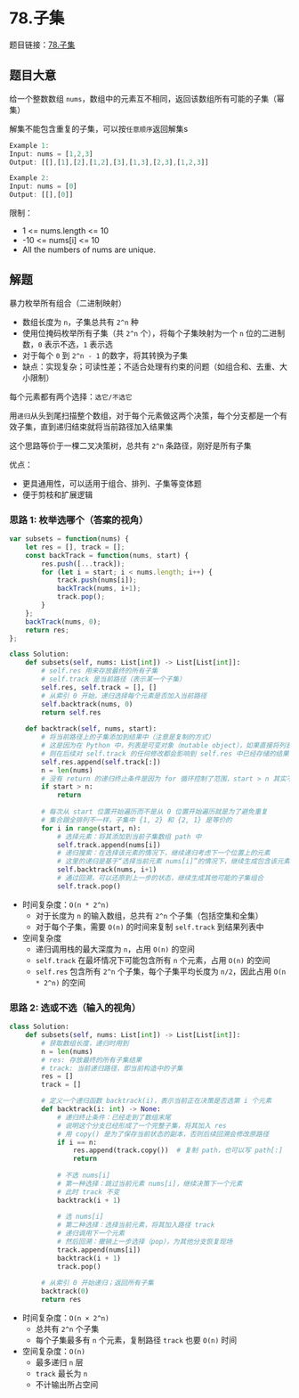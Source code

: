 # 78.子集

题目链接：[78.子集](https://leetcode.cn/problems/subsets/)

## 题目大意

给一个整数数组 `nums`，数组中的元素互不相同，返回该数组所有可能的子集（幂集）

解集不能包含重复的子集，可以按`任意顺序`返回解集s

```js
Example 1:
Input: nums = [1,2,3]
Output: [[],[1],[2],[1,2],[3],[1,3],[2,3],[1,2,3]]

Example 2:
Input: nums = [0]
Output: [[],[0]]
```

限制：
- 1 <= nums.length <= 10
- -10 <= nums[i] <= 10
- All the numbers of nums are unique.

## 解题

暴力枚举所有组合（二进制映射）
- 数组长度为 `n`，子集总共有 `2^n` 种
- 使用位掩码枚举所有子集（共 `2^n` 个），将每个子集映射为一个 `n` 位的二进制数，`0` 表示不选，`1` 表示选
- 对于每个 `0` 到 `2^n - 1` 的数字，将其转换为子集
- 缺点：实现复杂；可读性差；不适合处理有约束的问题（如组合和、去重、大小限制）

每个元素都有两个选择：`选它/不选它`

用`递归`从头到尾扫描整个数组，对于每个元素做这两个决策，每个分支都是一个有效子集，直到递归结束就将当前路径加入结果集

这个思路等价于一棵二叉决策树，总共有 `2^n` 条路径，刚好是所有子集

优点：
- 更具通用性，可以适用于组合、排列、子集等变体题
- 便于剪枝和扩展逻辑

### 思路 1: 枚举选哪个（答案的视角）

```js
var subsets = function(nums) {
    let res = [], track = [];
    const backTrack = function(nums, start) {
        res.push([...track]);
        for (let i = start; i < nums.length; i++) {
            track.push(nums[i]);
            backTrack(nums, i+1);
            track.pop();
        }
    };
    backTrack(nums, 0);
    return res;
};
```
```python
class Solution:
    def subsets(self, nums: List[int]) -> List[List[int]]:
        # self.res 用来存放最终的所有子集
        # self.track 是当前路径（表示某一个子集）
        self.res, self.track = [], []
        # 从索引 0 开始，递归选择每个元素是否加入当前路径
        self.backtrack(nums, 0)
        return self.res
    
    def backtrack(self, nums, start):
        # 将当前路径上的子集添加到结果中（注意是复制的方式）
        # 这是因为在 Python 中，列表是可变对象（mutable object），如果直接将列表 self.track 添加到结果列表 self.res 中（例如：self.res.append(self.track)）
        # 则在后续对 self.track 的任何修改都会影响到 self.res 中已经存储的结果
        self.res.append(self.track[:])
        n = len(nums)
        # 没有 return 的递归终止条件是因为 for 循环控制了范围，start > n 其实不会发生（最多是 start == n）
        if start > n:
            return
        
        # 每次从 start 位置开始遍历而不是从 0 位置开始遍历就是为了避免重复
        # 集合跟全排列不一样，子集中 {1, 2} 和 {2, 1} 是等价的
        for i in range(start, n):
            # 选择元素：将其添加到当前子集数组 path 中
            self.track.append(nums[i])
            # 递归搜索：在选择该元素的情况下，继续递归考虑下一个位置上的元素
            # 这里的递归是基于“选择当前元素 nums[i]”的情况下，继续生成包含该元素的子集
            self.backtrack(nums, i+1)
            # 通过回溯，可以还原到上一步的状态，继续生成其他可能的子集组合
            self.track.pop()
```

- 时间复杂度：`O(n * 2^n)`
  - 对于长度为 `n` 的输入数组，总共有 `2^n` 个子集（包括空集和全集）
  - 对于每个子集，需要 `O(n)` 的时间来复制 `self.track` 到结果列表中
- 空间复杂度
  - 递归调用栈的最大深度为 `n`，占用 `O(n)` 的空间
  - `self.track` 在最坏情况下可能包含所有 `n` 个元素，占用 `O(n)` 的空间
  - `self.res` 包含所有 `2^n` 个子集，每个子集平均长度为 `n/2`，因此占用 `O(n * 2^n)` 的空间

### 思路 2: 选或不选（输入的视角）

```python
class Solution:
    def subsets(self, nums: List[int]) -> List[List[int]]:
        # 获取数组长度，递归时用到
        n = len(nums)
        # res: 存放最终的所有子集结果
        # track: 当前递归路径，即当前构造中的子集
        res = []
        track = []

        # 定义一个递归函数 backtrack(i)，表示当前正在决策是否选第 i 个元素
        def backtrack(i: int) -> None:
            # 递归终止条件：已经走到了数组末尾
            # 说明这个分支已经形成了一个完整子集，将其加入 res
            # 用 copy() 是为了保存当前状态的副本，否则后续回溯会修改原路径
            if i == n:  
                res.append(track.copy())  # 复制 path，也可以写 path[:]
                return
                
            # 不选 nums[i]
            # 第一种选择：跳过当前元素 nums[i]，继续决策下一个元素
            # 此时 track 不变
            backtrack(i + 1)
            
            # 选 nums[i]
            # 第二种选择：选择当前元素，将其加入路径 track
            # 递归调用下一个元素
            # 然后回溯：撤销上一步选择（pop），为其他分支恢复现场
            track.append(nums[i])
            backtrack(i + 1)
            track.pop() 
        
        # 从索引 0 开始递归；返回所有子集
        backtrack(0)
        return res
```

- 时间复杂度：`O(n × 2^n)`
  - 总共有 `2^n` 个子集
  - 每个子集最多有 `n` 个元素，复制路径 `track` 也要 `O(n)` 时间
- 空间复杂度：`O(n)`
  - 最多递归 `n` 层
  - `track` 最长为 `n`
  - 不计输出所占空间